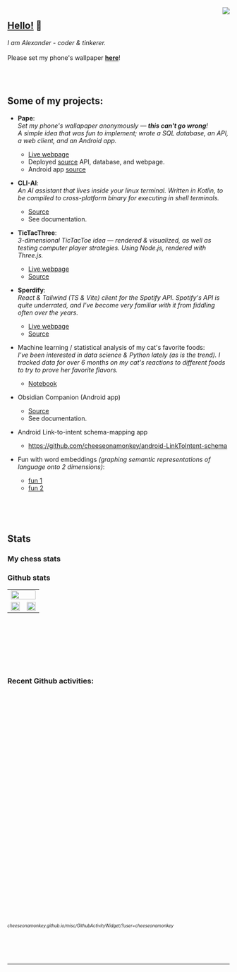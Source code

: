 
  <a href="https://cheeseonamonkey.github.io">
    <img src="https://visitor-badge.laobi.icu/badge?page_id=cheeseonamonkey.cheeseonamonkey" align="right"/>
  </a>

  

  ## <b><u>Hello!</u></b> 👋
  _I am Alexander - coder & tinkerer._
  <br /><br />
  Please set my phone's wallpaper [**here**](my-pape.replit.app/)!

<br /><br />

## Some of my projects:

- **Pape**: <br/> *Set my phone's wallapaper anonymously — **this can't go wrong**! <br/> A simple idea that was fun to implement; wrote a SQL database, an API, a web client, and an Android app.*
   - [Live webpage](my-pape.replit.app/)
   - Deployed [source](https://replit.com/@ffatty/MyPape) API, database, and webpage.
   - Android app [source](https://github.com/cheeseonamonkey/PapeAndroid)

- **CLI-AI**: <br/> *An AI assistant that lives inside your linux terminal. Written in Kotlin, to be compiled to cross-platform binary for executing in shell terminals.*
  - [Source](https://github.com/cheeseonamonkey/CLI-AI)
  - See documentation.

- **TicTacThree**: <br/> *3-dimensional TicTacToe idea — rendered & visualized, as well as testing computer player strategies. Using Node.js, rendered with Three.js.*
  - [Live webpage](https://cheeseonamonkey.github.io/TicTacThree/)
  - [Source](https://github.com/cheeseonamonkey/TicTacThree)
 
- **Sperdify**: <br /> <i>React & Tailwind (TS & Vite) client for the Spotify API. Spotify's API is quite underrated, and I've become very familiar with it from fiddling often over the years.</i>
  - [Live webpage](https://cheeseonamonkey.github.io/Sperdify/)
  - [Source](https://www.github.com/cheeseonamonkey/Sperdify/)

- Machine learning / statistical analysis of my cat's favorite foods: <br/>*I've been interested in data science & Python lately _(as is the trend)_. I tracked data for over 6 months on my cat's reactions to different foods to try to prove her favorite flavors.*
  - [Notebook](https://colab.research.google.com/drive/13EwP__erWDCGIRtbWfygSR2ajhHQmVPA)

- Obsidian Companion (Android app)
  - [Source](https://github.com/cheeseonamonkey/ObsidianCompanion)
  - See documentation.

- Android Link-to-intent schema-mapping app
  - https://github.com/cheeseonamonkey/android-LinkToIntent-schema

- Fun with word embeddings _(graphing semantic representations of language onto 2 dimensions)_:
  - [fun 1](https://cheeseonamonkey.github.io/misc/NLP/USEDemo.html)
  - [fun 2](https://cheeseonamonkey.github.io/misc/NLP/USEDemo.html)


<br /><br /><br />


## Stats

### My chess stats



### Github stats
<div >
  <table width="105%" margin="0" padding="0" height="142vw">
     <tr margin="0" padding="0">
       <td width="100%" margin="0" padding="0" align="center" colspan="2">
       <img width="100%" src="https://github-profile-trophy.vercel.app/?username=cheeseonamonkey&theme=onedark&row=1&margin-w=-1&no-frame=true"   /></td>
</tr>
  <tr margin="0" padding="0">
  <td><img width="100%"  height="80%" src="https://github-profile-summary-cards.vercel.app/api/cards/productive-time?username=cheeseonamonkey&theme=onedark&utcOffset=-7" /></td>
   <td><img width="100%" height="80%" src="https://github-profile-summary-cards.vercel.app/api/cards/profile-details?username=cheeseonamonkey&theme=onedark"  /></td>
    </tr>
</table>
  <br/>


  ### Recent Github activities:
  <svg fill="gray" style="min-width: 200px;" viewBox="0 0 120 120" width="100%" height="80" xmlns="http://www.w3.org/2000/svg">
    <foreignObject width="100%" height="100%">
      <frame  src="https://cheeseonamonkey.github.io/misc/GithubActivityWidget/?user=cheeseonamonkey" >
    </frame>
    </foreignObject>
  </svg>
  
###### <sub> <small>cheeseonamonkey.github.io/misc/GithubActivityWidget/?user=cheeseonamonkey</small> </sub>
  <br/>

  <!--
  ### <a href="https://cheeseonamonkey.github.io">➪ Check out my stuff on my website </a><br>
  <sub><sub>&nbsp;&nbsp;&nbsp;&nbsp;&nbsp;&nbsp;&nbsp;&nbsp; <i>(cheeseonamonkey.github.io)</i></sub></sub>
  -->

  <br/>

  ---

  <br/>

</div>

